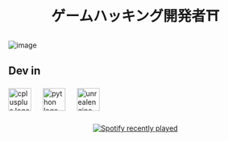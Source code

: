 <h1 align="center">ゲームハッキング開発者⛩️</h1>

###

![image](https://i.pinimg.com/originals/87/fe/e8/87fee894a415bd75f391225afc54c441.gif)

###

<h2 align="left">Dev in</h2>

###

<div align="left">
  <img src="https://cdn.jsdelivr.net/gh/devicons/devicon/icons/cplusplus/cplusplus-original.svg" height="45" alt="cplusplus logo"  />
  <img width="15" />
  <img src="https://cdn.jsdelivr.net/gh/devicons/devicon/icons/python/python-original.svg" height="45" alt="python logo"  />
  <img width="15" />
  <img src="https://cdn.jsdelivr.net/gh/devicons/devicon/icons/unrealengine/unrealengine-original.svg" height="45" alt="unrealengine logo"  />
</div>

###

<div align="center">
  <a href="https://open.spotify.com/intl-pt/track/7sZcqWau8YS5M2q2lX0zJt?si=410e02f54c8240d3">
    <img src="https://open.spotify.com/intl-pt/album/6s1Ivk33pJbOnfDazaWXZx?si=dcN8Cxl8T5m3GdQSWa_UOQ" alt="Spotify recently played"  />
  </a>
</div>

###
